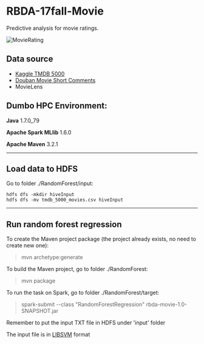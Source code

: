 # RBDA-17fall-Movie
Predictive analysis for movie ratings.

![MovieRating](https://nycdatascience.com/blog/wp-content/uploads/2016/08/Screen-Shot-2016-08-21-at-11.54.05-PM-1200x480.png)

## Data source
- [Kaggle TMDB 5000](https://www.kaggle.com/tmdb/tmdb-movie-metadata/data)
- [Douban Movie Short Comments](https://www.kaggle.com/utmhikari/doubanmovieshortcomments)
- MovieLens

## Dumbo HPC Environment:
**Java** 1.7.0_79

**Apache Spark MLlib** 1.6.0

**Apache Maven** 3.2.1

---

## Load data to HDFS

Go to folder ./RandomForest/input:

```language=bash
hdfs dfs -mkdir hiveInput
hdfs dfs -mv tmdb_5000_movies.csv hiveInput
```

---

## Run random forest regression

To create the Maven project package (the project already exists, no need to create new one): 
> mvn archetype:generate 

To build the Maven project, go to folder ./RandomForest: 

> mvn package 

To run the task on Spark, go to folder ./RandomForest/target: 

> spark-submit --class "RandomForestRegression" rbda-movie-1.0-SNAPSHOT.jar

Remember to put the input TXT file in HDFS under 'input' folder

The input file is in [LIBSVM](https://www.csie.ntu.edu.tw/~cjlin/libsvmtools/datasets/) format

